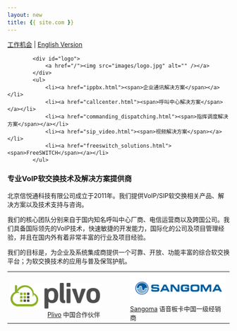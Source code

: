 ```yaml
---
layout: new
title: {{ site.com }}
---
```


<div id="header">
			<div id="lang">
				<a href="/jobs.html">工作机会</a> |
				<a href="/index_en.html">English Version</a>
			</div>
	
			<div id="logo">
				<a href="/"><img src="images/logo.jpg" alt="" /></a>
			</div>
			<ul>
				<li><a href="ippbx.html"><span>企业通讯解决方案</span></a></li>
				<li><a href="callcenter.html"><span>呼叫中心解决方案</span></a></li>
				<li><a href="commanding_dispatching.html"><span>指挥调度解决方案</span></a></li>
				<li><a href="sip_video.html"><span>视频解决方案</span></a></li>
				<li><a href="freeswitch_solutions.html"><span>FreeSWITCH</span></a></li>
			</ul>
</div>
<div id="body">
	<div class="header">
		<div>
			<div>
				<h3>
					专业VoIP软交换技术及解决方案提供商 
				</h3>	
				<p>北京信悦通科技有限公司成立于2011年。我们提供VoIP/SIP软交换相关产品、解决方案以及技术支持与咨询。</p>
				<p>我们的核心团队分别来自于国内知名呼叫中心厂商、电信运营商以及跨国公司。我们具备国际领先的VoIP技术，快速敏捷的开发能力，国际化的公司及项目管理经验，并且在国内外有着非常丰富的行业及项目经验。</p>
				<p>我们的目标是，为企业及系统集成商提供一个可靠、开放、功能丰富的综合软交换平台；为软交换技术的应用与普及保驾护航。</p>		
			</div>
		</div>
	</div>
	<div class="body">
		<div class="article" style="text-align:center">
			<table width="100%" style="text-align:center;">
				<tr>
					<td align="right"><br><img src="images/plivo_logo.jpg" alt="Plivo" />
						<br><a href="http://plivo.com/" target="_blank">Plivo</a> 中国合作伙伴
					</td>
					<td width="40px"></td>
					<td align="left"><img src="images/sangoma.png" alt="Sangoma" />
						<br><a href="http://sangoma.com/" target="_blank">Sangoma</a> 语音板卡中国一级经销商
					</td>
				</tr>
			</table>
		</div>
	</div>
</div>
